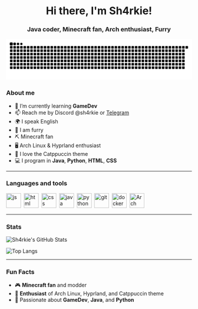 <div id="header" align="center">
    <h1>Hi there, I'm Sh4rkie!</h1>
    <h3>Java coder, Minecraft fan, Arch enthusiast, Furry</h3>
</div>
<picture>
  <source media="(prefers-color-scheme: dark)" srcset="https://github.com/sh4rkiex11/sh4rkiex11/blob/main/dist/github-snake-dark.svg" />
  <source media="(prefers-color-scheme: light)" srcset="https://github.com/sh4rkiex11/sh4rkiex11/blob/main/dist/github-snake.svg" />
  <img alt="github-snake" src="https://github.com/sh4rkiex11/sh4rkiex11/blob/main/dist/github-snake.svg" />
</picture>

### About me
- 🌱 I’m currently learning **GameDev**
- 📫 Reach me by Discord @sh4rkie or [Telegram](https://t.me/sh_4rkie)
- 🌍 I speak English
- 🦊 I am furry
- ⛏️ Minecraft fan
- 🖥️ Arch Linux & Hyprland enthusiast
- 🎨 I love the Catppuccin theme
- 💻 I program in **Java**, **Python**, **HTML**, **CSS**

---

### Languages and tools

<img src="https://cdn.jsdelivr.net/gh/devicons/devicon/icons/javascript/javascript-original.svg" title="js" width="40" height="40"/>&nbsp;
<img src="https://cdn.jsdelivr.net/gh/devicons/devicon/icons/html5/html5-original.svg" title="html" width="40" height="40"/>&nbsp;
<img src="https://cdn.jsdelivr.net/gh/devicons/devicon/icons/css3/css3-original.svg" title="css" width="40" height="40"/>&nbsp;
<img src="https://cdn.jsdelivr.net/gh/devicons/devicon@latest/icons/java/java-original.svg" title="java" width="40" height="40"/>&nbsp;
<img src="https://cdn.jsdelivr.net/gh/devicons/devicon/icons/python/python-original.svg" title="python" width="40" height="40"/>&nbsp;
<img src="https://cdn.jsdelivr.net/gh/devicons/devicon/icons/git/git-plain.svg" title="git" width="40" height="40"/>&nbsp;
<img src="https://cdn.jsdelivr.net/gh/devicons/devicon@latest/icons/docker/docker-plain-wordmark.svg" title="docker" width="40" height="40"/>&nbsp;
<img src="https://cdn.jsdelivr.net/gh/devicons/devicon@latest/icons/archlinux/archlinux-original.svg" title="Arch Linux" width="40" height="40"/>&nbsp;

---

### Stats

![Sh4rkie's GitHub Stats](https://github-readme-stats.vercel.app/api?username=sh4rkiex11&show_icons=true&count_private=true&hide_title=true&hide=prs&theme=dark)

![Top Langs](https://github-readme-stats.vercel.app/api/top-langs/?username=sh4rkiex11&layout=compact&langs_count=10&theme=dark)

---

### Fun Facts
- 🎮 **Minecraft fan** and modder
- 💾 **Enthusiast** of Arch Linux, Hyprland, and Catppuccin theme
- 🚀 Passionate about **GameDev**, **Java**, and **Python**